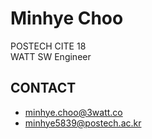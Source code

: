 # Minhye Choo
POSTECH CITE 18  
WATT SW Engineer

## CONTACT
- minhye.choo@3watt.co
- minhye5839@postech.ac.kr
